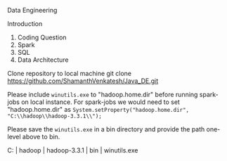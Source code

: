 Data Engineering

Introduction
1. Coding Question
2. Spark 
3. SQL
4. Data Architecture

Clone repository to local machine
git clone https://github.com/ShamanthVenkatesh/Java_DE.git

Please include `winutils.exe` to "hadoop.home.dir" before running spark-jobs on local instance.
For spark-jobs we would need to set "hadoop.home.dir" as `System.setProperty("hadoop.home.dir", "C:\\hadoop\\hadoop-3.3.1\\");`

Please save the `winutils.exe` in a bin directory and provide the path one-level above to bin.

C:
|	hadoop
	|	hadoop-3.3.1
		|	bin
			|	winutils.exe
		
